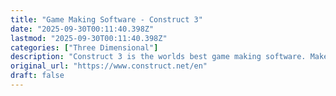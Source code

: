 ```yaml
---
title: "Game Making Software - Construct 3"
date: "2025-09-30T00:11:40.398Z"
lastmod: "2025-09-30T00:11:40.398Z"
categories: ["Three Dimensional"]
description: "Construct 3 is the worlds best game making software. Make your own game in your browser without coding or with Javascript. Building games has never been easier!"
original_url: "https://www.construct.net/en"
draft: false
---
```

